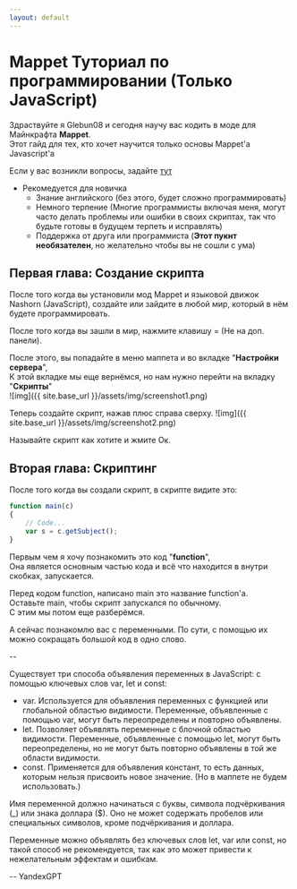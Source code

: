 ```yaml
---
layout: default
---
```


# Mappet Туториал по программировании (Только JavaScript) 

Здраствуйте я Glebun08 и cегодня научу вас кодить в моде для Майнкрафта **Mappet**.  
Этот гайд для тех, кто хочет научится только основы Mappet'а Javascript'а

Если у вас возникли вопросы, задайте [тут](https://t.me/Glebun08)

* Рекомедуется для новичка
    - Знание английского (без этого, будет сложно программировать)
    - Немного терпение (Многие программисты включая меня, могут часто делать проблемы или ошибки в своих скриптах, так что будьте готовы в будущем терпеть и исправлять)
    - Поддержка от друга или программиста (**Этот пукнт необязателен**, но желательно чтобы вы не сошли с ума)

## Первая глава: Создание скрипта

После того когда вы установили мод Mappet и языковой движок Nashorn (JavaScript), создайте или зайдите в любой мир, который в нём будете программировать.

После того когда вы зашли в мир, нажмите клавишу = (Не на доп. панели).

После  этого, вы попадайте в меню маппета и во вкладке "**Настройки сервера**",  
К этой вкладке мы еще вернёмся, но нам нужно перейти на вкладку "**Скрипты**"  
![img]({{ site.base_url }}/assets/img/screenshot1.png)

Теперь создайте скрипт, нажав плюс справа сверху.
![img]({{ site.base_url }}/assets/img/screenshot2.png)

Называйте скрипт как хотите и жмите Ок.  

## Вторая глава: Скриптинг

После того когда вы создали скрипт, в скрипте видите это:

```js
function main(c)
{
    // Code...
    var s = c.getSubject();
}
```

Первым чем я хочу познакомить это код "**function**",  
Она является основным частью кода и всё что находится в внутри скобках, запускается.

Перед кодом function, написано main это название function'а.  
Оставьте main, чтобы скрипт запускался по обычному.  
С этим мы потом еще разберёмся.

А сейчас познакомлю вас с переменными.
По сути, с помощью их можно сокращать большой код в одно слово.

--

Существует три способа объявления переменных в JavaScript: с помощью ключевых слов var, let и const:

- var. Используется для объявления переменных с функцией или глобальной областью видимости. Переменные, объявленные с помощью var, могут быть переопределены и повторно объявлены.
- let. Позволяет объявлять переменные с блочной областью видимости. Переменные, объявленные с помощью let, могут быть переопределены, но не могут быть повторно объявлены в той же области видимости.
- const. Применяется для объявления констант, то есть данных, которым нельзя присвоить новое значение. (Но в маппете не будем использовать.)

Имя переменной должно начинаться с буквы, символа подчёркивания (_) или знака доллара ($). Оно не может содержать пробелов или специальных символов, кроме подчёркивания и доллара.

Переменные можно объявлять без ключевых слов let, var или const, но такой способ не рекомендуется, так как это может привести к нежелательным эффектам и ошибкам.

-- YandexGPT

